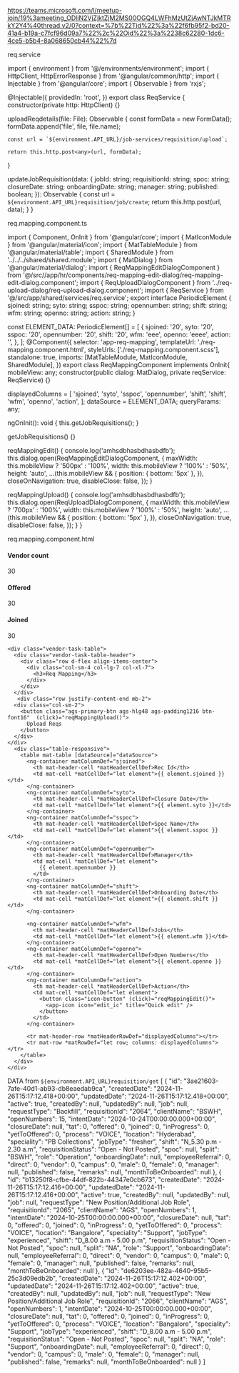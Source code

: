 https://teams.microsoft.com/l/meetup-join/19%3ameeting_ODliN2VjZjktZjM2MS00OGQ4LWFhMzUtZjAwNTJkMTRkY2Y4%40thread.v2/0?context=%7b%22Tid%22%3a%22f6fb95f2-bd20-41a4-b19a-c7fcf96d09a7%22%2c%22Oid%22%3a%2238c62280-1dc6-4ce5-b5b4-8a068650cb44%22%7d


req.service

import { environment } from '@/environments/environment';
import { HttpClient, HttpErrorResponse } from '@angular/common/http';
import { Injectable } from '@angular/core';
import { Observable } from 'rxjs';

@Injectable({
  providedIn: 'root',
})
export class ReqService {
  constructor(private http: HttpClient) {}

  uploadReqdetails(file: File): Observable<any> {
    const formData = new FormData();
    formData.append('file', file, file.name);

    const url = `${environment.API_URL}/job-services/requisition/upload`;

    return this.http.post<any>(url, formData);
  }

  updateJobRequisition(data: {
    jobId: string;
    requisitionId: string;
    spoc: string;
    closureDate: string;
    onboardingDate: string;
    manager: string;
    published: boolean;
  }): Observable<any> {
    const url = `${environment.API_URL}requisition/job/create`;
    return this.http.post<any>(url, data);
  }
}


req.mapping.component.ts

import { Component, OnInit } from '@angular/core';
import { MatIconModule } from '@angular/material/icon';
import { MatTableModule } from '@angular/material/table';
import { SharedModule } from '../../../shared/shared.module';
import { MatDialog } from '@angular/material/dialog';
import { ReqMappingEditDialogComponent } from '@/src//app/hr/components/req-mapping-edit-dialog/req-mapping-edit-dialog.component';
import { ReqUploadDialogComponent } from '../req-upload-dialog/req-upload-dialog.component';
import { ReqService } from '@/src/app/shared/services/req.service';
export interface PeriodicElement {
  sjoined: string;
  syto: string;
  sspoc: string;
  opennumber: string;
  shift: string;
  wfm: string;
  openno: string;
  action: string;
}

const ELEMENT_DATA: PeriodicElement[] = [
  {
    sjoined: '20',
    syto: '20',
    sspoc: '20',
    opennumber: '20',
    shift: '20',
    wfm: 'eee',
    openno: 'eeee',
    action: '',
  },
];
@Component({
  selector: 'app-req-mapping',
  templateUrl: './req-mapping.component.html',
  styleUrls: ['./req-mapping.component.scss'],
  standalone: true,
  imports: [MatTableModule, MatIconModule, SharedModule],
})
export class ReqMappingComponent implements OnInit{
  mobileView: any;
  constructor(public dialog: MatDialog, private reqService: ReqService) {}

  displayedColumns = [
    'sjoined',
    'syto',
    'sspoc',
    'opennumber',
    'shift',
    'shift',
    'wfm',
    'openno',
    'action',
  ];
  dataSource = ELEMENT_DATA;
  queryParams: any;

  ngOnInit(): void {
    this.getJobRequisitions();
  }

  getJobRequisitions() {}

  reqMappingEdit() {
    console.log('amhsdbhasbdhasbdfb');
    this.dialog.open(ReqMappingEditDialogComponent, {
      maxWidth: this.mobileView ? '500px' : '100%',
      width: this.mobileView ? '100%' : '50%',
      height: 'auto',
      ...(this.mobileView && {
        position: { bottom: '5px' },
      }),
      closeOnNavigation: true,
      disableClose: false,
    });
  }

  reqMappingUpload() {
    console.log('amhsdbhasbdhasbdfb');
    this.dialog.open(ReqUploadDialogComponent, {
      maxWidth: this.mobileView ? '700px' : '100%',
      width: this.mobileView ? '100%' : '50%',
      height: 'auto',
      ...(this.mobileView && {
        position: { bottom: '5px' },
      }),
      closeOnNavigation: true,
      disableClose: false,
    });
  }
}


req.mapping.component.html
<div class="hr-vendor-header">
  <!-- <app-breadcrumb
    [pageName]="queryParams.name"
    header="Hiring Update"
    backNavigation="h/hiring-update/"
  ></app-breadcrumb> -->
</div>
<div class="hr-vendor-list">
  <div class="hr-vendor-list-body">
    <div class="row">
      <div class="col-md-12 col-lg-3 col-xl-4 col-xxl-4 col-xs-12">
        <div class="ags-count-vendor">
          <h4>Vendor count</h4>
          <p class="pt-4">30</p>
        </div>
      </div>
      <div class="col-md-12 col-lg-5 col-xl-4 col-xxl-4 col-xs-12">
        <div class="ags-count-vendor">
          <h4 class="me-auto">Offered</h4>
          <p class="pt-4">30</p>
        </div>
      </div>
      <div class="col-md-12 col-lg-4 col-xl-4 col-xxl-4 col-xs-12">
        <div class="ags-count-vendor">
          <h4 class="me-auto">Joined</h4>
          <p class="pt-4">30</p>
        </div>
      </div>
    </div>

    <div class="vendor-task-table">
      <div class="vendor-task-table-header">
        <div class="row d-flex align-items-center">
          <div class="col-sm-4 col-lg-7 col-xl-7">
            <h3>Req Mapping</h3>
          </div>
        </div>
      </div>
       <div class="row justify-content-end mb-2">
      <div class="col-sm-2">
        <button class="ags-primary-btn ags-hlg48 ags-padding1216 btn-font16"  (click)="reqMappingUpload()">
          Upload Reqs
        </button>
      </div>
    </div>
      <div class="table-responsive">
        <table mat-table [dataSource]="dataSource">
          <ng-container matColumnDef="sjoined">
            <th mat-header-cell *matHeaderCellDef>Rec Id</th>
            <td mat-cell *matCellDef="let element">{{ element.sjoined }}</td>
          </ng-container>
          <ng-container matColumnDef="syto">
            <th mat-header-cell *matHeaderCellDef>Closure Date</th>
            <td mat-cell *matCellDef="let element">{{ element.syto }}</td>
          </ng-container>
          <ng-container matColumnDef="sspoc">
            <th mat-header-cell *matHeaderCellDef>Spoc Name</th>
            <td mat-cell *matCellDef="let element">{{ element.sspoc }}</td>
          </ng-container>
          <ng-container matColumnDef="opennumber">
            <th mat-header-cell *matHeaderCellDef>Manager</th>
            <td mat-cell *matCellDef="let element">
              {{ element.opennumber }}
            </td>
          </ng-container>
          <ng-container matColumnDef="shift">
            <th mat-header-cell *matHeaderCellDef>Onboarding Date</th>
            <td mat-cell *matCellDef="let element">{{ element.shift }}</td>
          </ng-container>

          <ng-container matColumnDef="wfm">
            <th mat-header-cell *matHeaderCellDef>Jobs</th>
            <td mat-cell *matCellDef="let element">{{ element.wfm }}</td>
          </ng-container>
          <ng-container matColumnDef="openno">
            <th mat-header-cell *matHeaderCellDef>Open Numbers</th>
            <td mat-cell *matCellDef="let element">{{ element.openno }}</td>
          </ng-container>
          <ng-container matColumnDef="action">
            <th mat-header-cell *matHeaderCellDef>Action</th>
            <td mat-cell *matCellDef="let element">
              <button class="icon-button" (click)="reqMappingEdit()">
                <app-icon icon="edit_ic" title="Quick edit" />
              </button>
            </td>
          </ng-container>

          <tr mat-header-row *matHeaderRowDef="displayedColumns"></tr>
          <tr mat-row *matRowDef="let row; columns: displayedColumns"></tr>
        </table>
      </div>
    </div>
  </div>
</div>

DATA from `${environment.API_URL}requisition/get`
[
    {
        "id": "3ae21603-7afe-40d1-ab93-db8eaedab9ca",
        "createdDate": "2024-11-26T15:17:12.418+00:00",
        "updatedDate": "2024-11-26T15:17:12.418+00:00",
        "active": true,
        "createdBy": null,
        "updatedBy": null,
        "job": null,
        "requestType": "Backfill",
        "requisitionId": "2064",
        "clientName": "BSWH",
        "openNumbers": 15,
        "intentDate": "2024-10-24T00:00:00.000+00:00",
        "closureDate": null,
        "tat": 0,
        "offered": 0,
        "joined": 0,
        "inProgress": 0,
        "yetToOffered": 0,
        "process": "VOICE",
        "location": "Hyderabad",
        "speciality": "PB Collections",
        "jobType": "fresher",
        "shift": "N_5.30 p.m - 2.30 a.m",
        "requisitionStatus": "Open - Not Posted",
        "spoc": null,
        "split": "BSWH",
        "role": "Operation",
        "onboardingDate": null,
        "employeeReferral": 0,
        "direct": 0,
        "vendor": 0,
        "campus": 0,
        "male": 0,
        "female": 0,
        "manager": null,
        "published": false,
        "remarks": null,
        "monthToBeOnboarded": null
    },
    {
        "id": "b13250f8-cfbe-44df-822b-44347e0cb673",
        "createdDate": "2024-11-26T15:17:12.416+00:00",
        "updatedDate": "2024-11-26T15:17:12.416+00:00",
        "active": true,
        "createdBy": null,
        "updatedBy": null,
        "job": null,
        "requestType": "New Position/Additional Job Role",
        "requisitionId": "2065",
        "clientName": "AGS",
        "openNumbers": 1,
        "intentDate": "2024-10-25T00:00:00.000+00:00",
        "closureDate": null,
        "tat": 0,
        "offered": 0,
        "joined": 0,
        "inProgress": 0,
        "yetToOffered": 0,
        "process": "VOICE",
        "location": "Bangalore",
        "speciality": "Support",
        "jobType": "experienced",
        "shift": "D_8.00 a.m - 5.00 p.m",
        "requisitionStatus": "Open - Not Posted",
        "spoc": null,
        "split": "NA",
        "role": "Support",
        "onboardingDate": null,
        "employeeReferral": 0,
        "direct": 0,
        "vendor": 0,
        "campus": 0,
        "male": 0,
        "female": 0,
        "manager": null,
        "published": false,
        "remarks": null,
        "monthToBeOnboarded": null
    },
    {
        "id": "de6203ee-482a-4640-95b5-25c3d09edb2b",
        "createdDate": "2024-11-26T15:17:12.402+00:00",
        "updatedDate": "2024-11-26T15:17:12.402+00:00",
        "active": true,
        "createdBy": null,
        "updatedBy": null,
        "job": null,
        "requestType": "New Position/Additional Job Role",
        "requisitionId": "2066",
        "clientName": "AGS",
        "openNumbers": 1,
        "intentDate": "2024-10-25T00:00:00.000+00:00",
        "closureDate": null,
        "tat": 0,
        "offered": 0,
        "joined": 0,
        "inProgress": 0,
        "yetToOffered": 0,
        "process": "VOICE",
        "location": "Bangalore",
        "speciality": "Support",
        "jobType": "experienced",
        "shift": "D_8.00 a.m - 5.00 p.m",
        "requisitionStatus": "Open - Not Posted",
        "spoc": null,
        "split": "NA",
        "role": "Support",
        "onboardingDate": null,
        "employeeReferral": 0,
        "direct": 0,
        "vendor": 0,
        "campus": 0,
        "male": 0,
        "female": 0,
        "manager": null,
        "published": false,
        "remarks": null,
        "monthToBeOnboarded": null
    }
]
